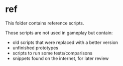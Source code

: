 # ref

This folder contains reference scripts.

Those scripts are not used in gameplay but contain:

* old scripts that were replaced with a better version
* unfinished prototypes
* scripts to run some tests/comparisons
* snippets found on the internet, for later review